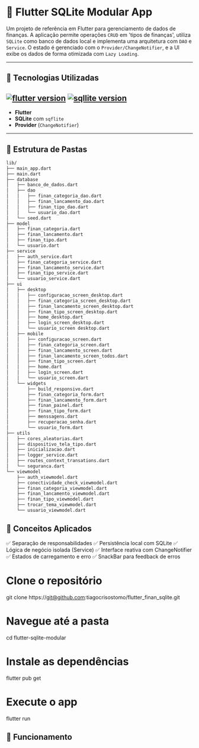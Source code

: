 # 📱 Flutter SQLite Modular App

Um projeto de referência em Flutter para gerenciamento de dados de finanças. A aplicação permite operações `CRUD` em 'tipos de finanças', utiliza `SQLite` como banco de dados local e implementa uma arquitetura com `DAO` e `Service`. O estado é gerenciado com o `Provider/ChangeNotifier`, e a UI exibe os dados de forma otimizada com `Lazy Loading`.

---

## 🚀 Tecnologias Utilizadas

## [![flutter version](https://img.shields.io/badge/flutter%20%20-blue?style=for-the-badge&logo=flutter)](https://flutter.dev/) [![sqllite version](https://img.shields.io/badge/sqlite%20%20-darkblue?style=for-the-badge&logo=Sqlite)](https://sqlite.org/)

- **Flutter**
- **SQLite** com `sqflite`
- **Provider** (`ChangeNotifier`)
---

## 📂 Estrutura de Pastas

```bash
lib/
├── main_app.dart
├── main.dart
├── database
│   ├── banco_de_dados.dart
│   ├── dao
│   │   ├── finan_categoria_dao.dart
│   │   ├── finan_lancamento_dao.dart
│   │   ├── finan_tipo_dao.dart
│   │   └── usuario_dao.dart
│   └── seed.dart
├── model
│   ├── finan_categoria.dart
│   ├── finan_lancamento.dart
│   ├── finan_tipo.dart
│   └── usuario.dart
├── service
│   ├── auth_service.dart
│   ├── finan_categoria_service.dart
│   ├── finan_lancamento_service.dart
│   ├── finan_tipo_service.dart
│   └── usuario_service.dart
├── ui
│   ├── desktop
│   │   ├── configuracao_screen_desktop.dart
│   │   ├── finan_categoria_screen_desktop.dart
│   │   ├── finan_lancamento_screen_desktop.dart
│   │   ├── finan_tipo_screen_desktop.dart
│   │   ├── home_desktop.dart
│   │   ├── login_screen_desktop.dart
│   │   └── usuario_screen desktop.dart
│   ├── mobile
│   │   ├── configuracao_screen.dart
│   │   ├── finan_categoria_screen.dart
│   │   ├── finan_lancamento_screen.dart
│   │   ├── finan_lancamento_screen_todos.dart
│   │   ├── finan_tipo_screen.dart
│   │   ├── home.dart
│   │   ├── login_screen.dart
│   │   └── usuario_screen.dart
│   └── widgets
│       ├── build_responsivo.dart
│       ├── finan_categoria_form.dart
│       ├── finan_lancamento_form.dart
│       ├── finan_painel.dart
│       ├── finan_tipo_form.dart
│       ├── menssagens.dart
│       ├── recuperacao_senha.dart
│       └── usuario_form.dart
├── utils
│   ├── cores_aleatorias.dart
│   ├── dispositivo_tela_tipo.dart
│   ├── inicializacao.dart
│   ├── logger_service.dart
│   ├── routes_context_transations.dart
│   └── seguranca.dart
└── viewmodel
    ├── auth_viewmodel.dart
    ├── conectividade_check_viewmodel.dart
    ├── finan_categoria_viewmodel.dart
    ├── finan_lancamento_viewmodel.dart
    ├── finan_tipo_viewmodel.dart
    ├── trocar_tema_viewmodel.dart
    └── usuario_viewmodel.dart
```

## 🧠 Conceitos Aplicados
✅ Separação de responsabilidades
✅ Persistência local com SQLite
✅ Lógica de negócio isolada (Service)
✅ Interface reativa com ChangeNotifier
✅ Estados de carregamento e erro
✅ SnackBar para feedback de erros

# Clone o repositório
git clone https://git@github.com:tiagocrisostomo/flutter_finan_sqlite.git

# Navegue até a pasta
cd flutter-sqlite-modular

# Instale as dependências
flutter pub get

# Execute o app
flutter run

## 📸 Funcionamento
